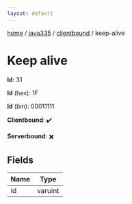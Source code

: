 ```yaml
---
layout: default
---
```


[home](/)  /  [java335](/protocol/java335)  /  [clientbound](/protocol/java335/clientbound)  /  keep-alive

# Keep alive

**Id**: 31

**Id** (hex): 1F

**Id** (bin): 00011111

**Clientbound**: ✔️

**Serverbound**: ✖️

## Fields

Name | Type
---|---
id | varuint

